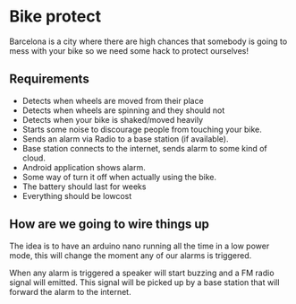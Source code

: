 Bike protect
=========

Barcelona is a city where there are high chances that somebody is going to mess with
your bike so we need some hack to protect ourselves!

Requirements
----

  - Detects when wheels are moved from their place
  - Detects when wheels are spinning and they should not
  - Detects when your bike is shaked/moved heavily
  - Starts some noise to discourage people from touching your bike.
  - Sends an alarm via Radio to a base station (if available).
  - Base station connects to the internet, sends alarm to some kind of cloud.
  - Android application shows alarm.
  - Some way of turn it off when actually using the bike.
  - The battery should last for weeks
  - Everything should be lowcost

How are we going to wire things up
-----------

The idea is to have an arduino nano running all the time in a low power mode, this
will change the moment any of our alarms is triggered.

When any alarm is triggered a speaker will start buzzing and a FM radio signal will
emitted. This signal will be picked up by a base station that will forward the alarm
to the internet.
